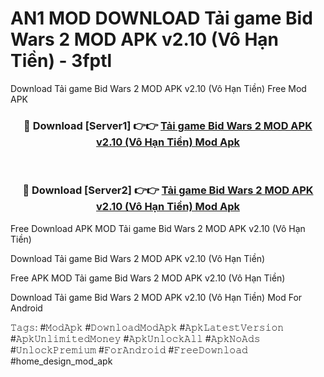 # AN1 MOD DOWNLOAD Tải game Bid Wars 2 MOD APK v2.10 (Vô Hạn Tiền) - 3fptl
Download Tải game Bid Wars 2 MOD APK v2.10 (Vô Hạn Tiền) Free Mod APK

<div align="center">
<h3>🔴 Download [Server1] 👉👉 <a href="https://apk-comot.site?title=Tải_game_Bid_Wars_2_MOD_APK_v2.10_(Vô_Hạn_Tiền)">Tải game Bid Wars 2 MOD APK v2.10 (Vô Hạn Tiền) Mod Apk</a></h3><br>

<h3>🔴 Download [Server2] 👉👉 <a href="https://apk-comot.site?title=Tải_game_Bid_Wars_2_MOD_APK_v2.10_(Vô_Hạn_Tiền)">Tải game Bid Wars 2 MOD APK v2.10 (Vô Hạn Tiền) Mod Apk</a></h3>
</div>


Free Download APK MOD Tải game Bid Wars 2 MOD APK v2.10 (Vô Hạn Tiền)

Download Tải game Bid Wars 2 MOD APK v2.10 (Vô Hạn Tiền) 

Free APK MOD Tải game Bid Wars 2 MOD APK v2.10 (Vô Hạn Tiền) 

Download Tải game Bid Wars 2 MOD APK v2.10 (Vô Hạn Tiền) Mod For Android

𝚃𝚊𝚐𝚜: #𝙼𝚘𝚍𝙰𝚙𝚔 #𝙳𝚘𝚠𝚗𝚕𝚘𝚊𝚍𝙼𝚘𝚍𝙰𝚙𝚔 #𝙰𝚙𝚔𝙻𝚊𝚝𝚎𝚜𝚝𝚅𝚎𝚛𝚜𝚒𝚘𝚗 #𝙰𝚙𝚔𝚄𝚗𝚕𝚒𝚖𝚒𝚝𝚎𝚍𝙼𝚘𝚗𝚎𝚢 #𝙰𝚙𝚔𝚄𝚗𝚕𝚘𝚌𝚔𝙰𝚕𝚕 #𝙰𝚙𝚔𝙽𝚘𝙰𝚍𝚜 #𝚄𝚗𝚕𝚘𝚌𝚔𝙿𝚛𝚎𝚖𝚒𝚞𝚖 #𝙵𝚘𝚛𝙰𝚗𝚍𝚛𝚘𝚒𝚍 #𝙵𝚛𝚎𝚎𝙳𝚘𝚠𝚗𝚕𝚘𝚊𝚍 #home_design_mod_apk